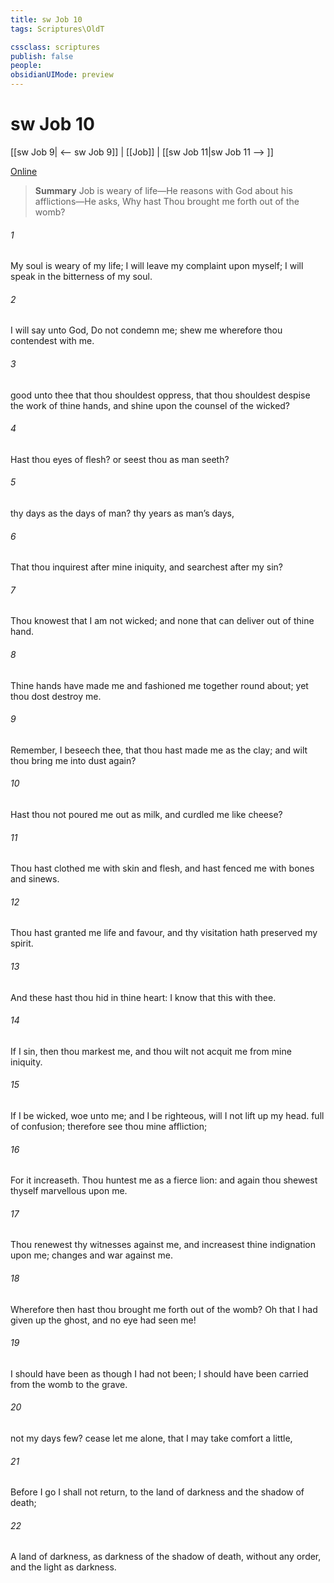 ```yaml
---
title: sw Job 10
tags: Scriptures\OldT

cssclass: scriptures
publish: false
people:
obsidianUIMode: preview
---
```


# sw Job 10
[[sw Job 9| <-- sw Job 9]] | [[Job]] | [[sw Job 11|sw Job 11 --> ]]

[Online](https://churchofjesuschrist.org/study/scriptures/ot/job/10?lang=eng)

> __Summary__
Job is weary of life—He reasons with God about his afflictions—He asks, Why hast Thou brought me forth out of the womb?

###### 1 
My soul is weary of my life; I will leave my complaint upon myself; I will speak in the bitterness of my soul.

###### 2 
I will say unto God, Do not condemn me; shew me wherefore thou contendest with me.

###### 3 
 good unto thee that thou shouldest oppress, that thou shouldest despise the work of thine hands, and shine upon the counsel of the wicked?

###### 4 
Hast thou eyes of flesh? or seest thou as man seeth?

###### 5 
 thy days as the days of man?  thy years as man’s days,

###### 6 
That thou inquirest after mine iniquity, and searchest after my sin?

###### 7 
Thou knowest that I am not wicked; and  none that can deliver out of thine hand.

###### 8 
Thine hands have made me and fashioned me together round about; yet thou dost destroy me.

###### 9 
Remember, I beseech thee, that thou hast made me as the clay; and wilt thou bring me into dust again?

###### 10 
Hast thou not poured me out as milk, and curdled me like cheese?

###### 11 
Thou hast clothed me with skin and flesh, and hast fenced me with bones and sinews.

###### 12 
Thou hast granted me life and favour, and thy visitation hath preserved my spirit.

###### 13 
And these  hast thou hid in thine heart: I know that this  with thee.

###### 14 
If I sin, then thou markest me, and thou wilt not acquit me from mine iniquity.

###### 15 
If I be wicked, woe unto me; and  I be righteous,  will I not lift up my head.  full of confusion; therefore see thou mine affliction;

###### 16 
For it increaseth. Thou huntest me as a fierce lion: and again thou shewest thyself marvellous upon me.

###### 17 
Thou renewest thy witnesses against me, and increasest thine indignation upon me; changes and war  against me.

###### 18 
Wherefore then hast thou brought me forth out of the womb? Oh that I had given up the ghost, and no eye had seen me!

###### 19 
I should have been as though I had not been; I should have been carried from the womb to the grave.

###### 20 
 not my days few? cease  let me alone, that I may take comfort a little,

###### 21 
Before I go  I shall not return,  to the land of darkness and the shadow of death;

###### 22 
A land of darkness, as darkness  of the shadow of death, without any order, and  the light  as darkness.


